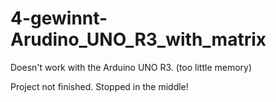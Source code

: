 # 4-gewinnt-Arudino_UNO_R3_with_matrix

Doesn't work with the Arduino UNO R3. (too little memory)

Project not finished. Stopped in the middle!
